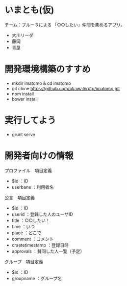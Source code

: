 # いまとも(仮)

チーム：ブルー３による 「○○したい」仲間を集めるアプリ。

* 大川リーダ
* 藤岡
* 青屋

# 開発環境構築のすすめ

* mkdir imatomo & cd imatomo  
* git clone https://github.com/okawahiroto/imatomo.git  
* npm install
* bower install

# 実行してよう

* grunt serve

# 開発者向けの情報

プロファイル　項目定義
* $id         ：ID
* userbane    ：利用者名


公言　項目定義
* $id         ：ID
* userid      ：登録した人のユーザID
* title       ：○○したい！
* time        ：いつ
* place       ：どこで
* comment     ：コメント
* craetetimestamp ：登録日時
* approvals   ：賛同した人一覧（予定）

グループ　項目定義
* $id         ：ID
* groupname   ：グループ名
